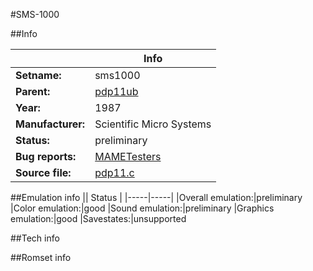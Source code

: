 #SMS-1000

##Info

||Info|
|-----|-----|
|**Setname:**|sms1000
|**Parent:**|[pdp11ub](pdp11ub.md)
|**Year:**|1987
|**Manufacturer:**|Scientific Micro Systems
|**Status:**|preliminary
|**Bug reports:**|[MAMETesters](http://mametesters.org/view_all_set.php?type=1&temporary=y&search=pdp11.c)
|**Source file:**|[pdp11.c](https://github.com/mamedev/mame/blob/master/src/mess/drivers/pdp11.c)

##Emulation info
|| Status |
|-----|-----|
|Overall emulation:|preliminary
|Color emulation:|good
|Sound emulation:|preliminary
|Graphics emulation:|good
|Savestates:|unsupported

##Tech info

##Romset info

<!--- START OF EDITED COMMENT DO NOT TOUCH TEXT ABOVE-->
